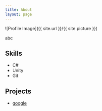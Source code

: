 ```yaml
---
title: About
layout: page
---
```

![Profile Image]({{ site.url }}/{{ site.picture }})

abc

## Skills
- C#
- Unity
- Git


## Projects
- [google][id]

[id]: https://google.com/ "google"
